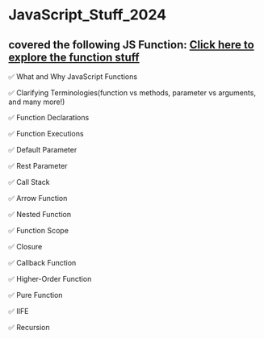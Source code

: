 # JavaScript_Stuff_2024
## covered the following JS Function: [Click here to explore the function stuff](https://github.com/MariomEmu/JavaScript_Stuff_2024/blob/main/JS-Function24/script.js)

✅ What and Why JavaScript Functions

✅ Clarifying Terminologies(function vs methods, parameter vs arguments, and many more!)

✅ Function Declarations

✅ Function Executions

✅ Default Parameter

✅ Rest Parameter

✅ Call Stack

✅ Arrow Function

✅ Nested Function

✅ Function Scope

✅ Closure

✅ Callback Function

✅ Higher-Order Function

✅ Pure Function

✅ IIFE

✅ Recursion
